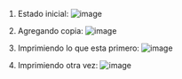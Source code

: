 1. Estado inicial:
![image](https://github.com/user-attachments/assets/443bcdb0-a564-4f0a-b385-52b760908ee2)

2. Agregando copia:
![image](https://github.com/user-attachments/assets/233a2546-e221-495c-896c-d8a3328bcf37)

3. Imprimiendo lo que esta primero:
![image](https://github.com/user-attachments/assets/4120c07a-3f36-47a6-9629-8d87649ba973)

4. Imprimiendo otra vez:
![image](https://github.com/user-attachments/assets/2b4b5b6a-bce3-4547-a456-577e641fa086)

